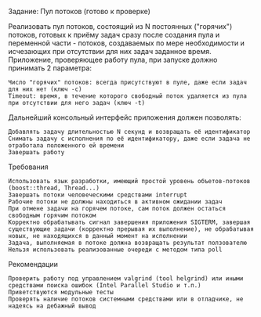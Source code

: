Задание: Пул потоков (готово к проверке)

Реализовать пул потоков, состоящий из N постоянных ("горячих") потоков, готовых к приёму задач сразу после создания пула и переменной части - потоков, создаваемых по мере необходимости и исчезающих при отсутствии для них задач заданное время. Приложение, проверяющее работу пула, при запуске должно принимать 2 параметра:

    Число "горячих" потоков: всегда присутствуют в пуле, даже если задач для них нет (ключ -c)
    Timeout: время, в течение которого свободный поток удаляется из пула при отсутствии для него задач (ключ -t)

Дальнейший консольный интерфейс приложения должен позволять:

    Добавлять задачу длительностью N секунд и возвращать её идентификатор
    Снимать задачу с исполнения по её идентификатору, даже если задача не отработала положенного ей времени
    Завершать работу 

Требования

    Использовать язык разработки, имеющий простой уровень объетов-потоков (boost::thread, Thread...)
    Завершать потоки человеческими средствами interrupt
    Рабочие потоки не должны находиться в активном ожидании задач
    При отмене задачи на горячем потоке, сам поток должен остаться свободным горячим потоком
    Корректно обрабатывать сигнал завершения приложения SIGTERM, завершая существующие задачи (корректно прерывая их выполнение), не обрабатывая новых, не находящихся в данный момент на исполнении
    Задача, выполняемая в потоке должна возвращать результат ползователю
    Нельзя использовать реализованные очереди с методом типа poll 

Рекомендации

    Проверить работу под управлением valgrind (tool helgrind) или иными средствами поиска ошибок (Intel Parallel Studio и т.п.)
    Приветствуются модульные тесты
    Проверять наличие потоков системными средствами или в отладчике, не надеясь на дебажный вывод 

